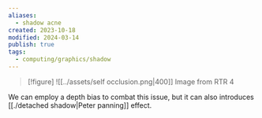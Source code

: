 ```yaml
---
aliases:
  - shadow acne
created: 2023-10-18
modified: 2024-03-14
publish: true
tags:
  - computing/graphics/shadow
---
```


> [!figure]
> ![[../assets/self occlusion.png|400]]
> Image from RTR 4

We can employ a depth bias to combat this issue, but it can also introduces [[./detached shadow|Peter panning]] effect.